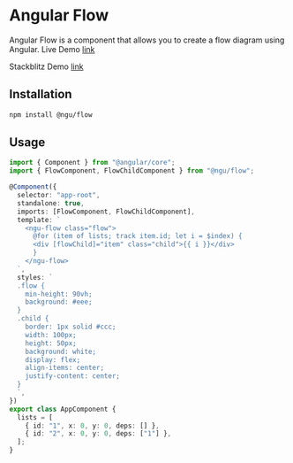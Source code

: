 # Angular Flow

Angular Flow is a component that allows you to create a flow diagram using Angular.
Live Demo [link](https://uiuniversal.github.io/ngu-flow/)

Stackblitz Demo [link](https://stackblitz.com/edit/ngu-flow)

## Installation

```bash
npm install @ngu/flow
```

## Usage

```ts
import { Component } from "@angular/core";
import { FlowComponent, FlowChildComponent } from "@ngu/flow";

@Component({
  selector: "app-root",
  standalone: true,
  imports: [FlowComponent, FlowChildComponent],
  template: `
    <ngu-flow class="flow">
      @for (item of lists; track item.id; let i = $index) {
      <div [flowChild]="item" class="child">{{ i }}</div>
      }
    </ngu-flow>
  `,
  styles: `
  .flow {
    min-height: 90vh;
    background: #eee;
  }
  .child {
    border: 1px solid #ccc;
    width: 100px;
    height: 50px;
    background: white;
    display: flex;
    align-items: center;
    justify-content: center;
  }
  `,
})
export class AppComponent {
  lists = [
    { id: "1", x: 0, y: 0, deps: [] },
    { id: "2", x: 0, y: 0, deps: ["1"] },
  ];
}
```
